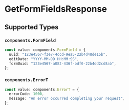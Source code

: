 # GetFormFieldsResponse


## Supported Types

### `components.FormField`

```typescript
const value: components.FormField = {
  uuid: "123e4567-f3e7-4ccd-9ea5-22b4d48de15b",
  editDate: "YYYY-MM-DD HH:MM:SS",
  formUuid: "123e4567-a082-436f-bdf0-22b4dd2cd8ab",
};
```

### `components.ErrorT`

```typescript
const value: components.ErrorT = {
  errorCode: 1000,
  message: "An error occurred completing your request",
};
```

